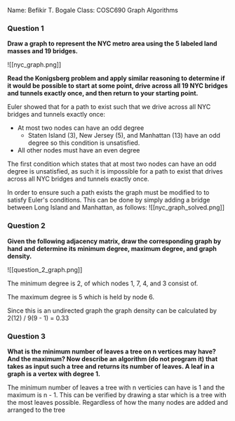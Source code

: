 Name: Befikir T. Bogale
Class: COSC690 Graph Algorithms

### Question 1

**Draw a graph to represent the NYC metro area using the 5 labeled land masses and 19 bridges.**

![[nyc_graph.png]]

**Read the Konigsberg problem and apply similar reasoning to determine if it would be possible to start at some point, drive across all 19 NYC bridges and tunnels exactly once, and then return to your starting point.**

Euler showed that for a path to exist such that we drive across all NYC bridges and tunnels exactly once:
- At most two nodes can have an odd degree
	- Staten Island (3), New Jersey (5), and Manhattan (13) have an odd degree so this condition is unsatisfied.
- All other nodes must have an even degree

The first condition which states that at most two nodes can have an odd degree is unsatisfied, as such it is impossible for  a path to exist that drives across all NYC bridges and tunnels exactly once.

In order to ensure such a path exists the graph must be modified to to satisfy Euler's conditions. This can be done by simply adding a bridge between Long Island and Manhattan, as follows:
![[nyc_graph_solved.png]]


### Question 2

**Given the following adjacency matrix, draw the corresponding graph by hand and determine its minimum degree, maximum degree, and graph density.**


![[question_2_graph.png]]

The minimum degree is 2, of which nodes 1, 7, 4, and 3 consist of. 

The maximum degree is 5 which is held by node 6.

Since this is an undirected graph the graph density can be calculated by 2(12) / 9(9 - 1) = 0.33

### Question 3

**What is the minimum number of leaves a tree on n vertices may have? And the maximum? Now describe an algorithm (do not program it) that takes as input such a tree and returns its number of leaves. A leaf in a graph is a vertex with degree 1.**

The minimum number of leaves a tree with n verticies can have is 1 and the maximum is n - 1. This can be verified by drawing a star which is a tree with the most leaves possible. Regardless of how the many nodes are added and arranged to the tree 
